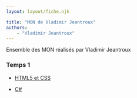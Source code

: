 ```yaml
---
layout: layout/fiche.njk

title: "MON de Vladimir Jeantroux"
authors:
    - "Vladimir Jeantroux"
---
```


<!-- début résumé -->

Ensemble des MON réalisés par Vladimir Jeantroux

<!-- fin résumé -->


### Temps 1

- [HTML5 et CSS](./HTML) 

- [C#](./C) 